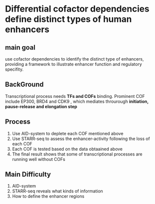 # Differential cofactor dependencies define distinct types of human enhancers

## main goal

use cofactor dependencies to identify the distinct type of enhancers, providing a framework 
to illustrate enhancer function and regulatory specifity.

## BackGround

Transcriptional process needs **TFs and COFs** binding. Prominent COF include EP300, BRD4 and CDK9
, which mediates throurough **initiation, pause-release and elongation step**

## Process

1. Use AID-system to deplete each COF mentioned above
2. Use STARR-seq to assess the enhancer-activity following the loss of each COF
3. Each COF is tested based on the data obtaained above
4. The final result shows that some of transcriptional processes are running well without COFs

## Main Difficulty
1. AID-system
2. STARR-seq reveals what kinds of information
3. How to define the enhancer regions


